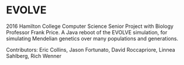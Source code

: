 # EVOLVE
2016 Hamilton College Computer Science Senior Project with Biology Professor Frank Price. A Java reboot of the EVOLVE simulation, for simulating Mendelian genetics over many populations and generations.

Contributors: Eric Collins, Jason Fortunato, David Roccapriore,
              Linnea Sahlberg, Rich Wenner
